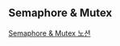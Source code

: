 ## Semaphore & Mutex

[Semaphore & Mutex 노션](https://www.notion.so/Semaphore-Mutex-14f54f11bbe4451c8df1cfdd3e2dd60a)
